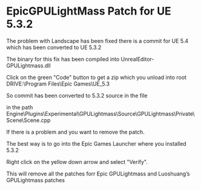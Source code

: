 # EpicGPULightMass Patch for UE 5.3.2
The problem with Landscape has been fixed there is a commit for UE 5.4 which has been converted to UE 5.3.2

The binary for this fix has been compiled into UnrealEditor-GPULightmass.dll

Click on the green "Code" button to get a zip which you unload into root DRIVE:\Program Files\Epic Games\UE_5.3



So commit has been converted to 5.3.2 source in the file

in the path Engine\Plugins\Experimental\GPULightmass\Source\GPULightmass\Private\Scene\Scene.cpp

If there is a problem and you want to remove the patch.

The best way is to go into the Epic Games Launcher where you installed 5.3.2

Right click on the yellow down arrow and select "Verify".

This will remove all the patches forr Epic GPULightmass and Luoshuang’s GPULightmass patches
